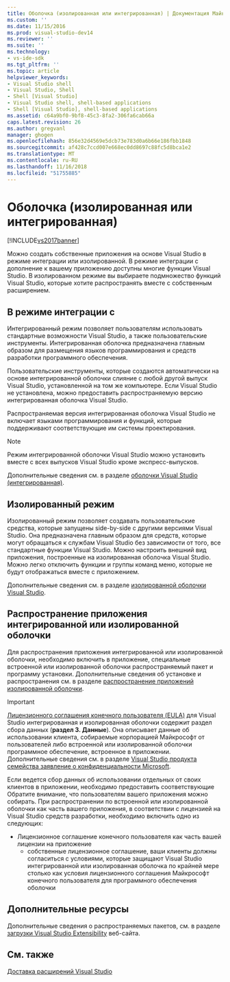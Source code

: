 ```yaml
---
title: Оболочка (изолированная или интегрированная) | Документация Майкрософт
ms.custom: ''
ms.date: 11/15/2016
ms.prod: visual-studio-dev14
ms.reviewer: ''
ms.suite: ''
ms.technology:
- vs-ide-sdk
ms.tgt_pltfrm: ''
ms.topic: article
helpviewer_keywords:
- Visual Studio shell
- Visual Studio, Shell
- Shell [Visual Studio]
- Visual Studio shell, shell-based applications
- Shell [Visual Studio], shell-based applications
ms.assetid: c64a9bf0-9bf8-45c3-8fa2-306fa6cab66a
caps.latest.revision: 26
ms.author: gregvanl
manager: ghogen
ms.openlocfilehash: 856e32d4569e5dcb73e783d0a6b66e186fbb1848
ms.sourcegitcommit: af428c7ccd007e668ec0dd8697c88fc5d8bca1e2
ms.translationtype: MT
ms.contentlocale: ru-RU
ms.lasthandoff: 11/16/2018
ms.locfileid: "51755885"
---
```

# <a name="shell-isolated-or-integrated"></a>Оболочка (изолированная или интегрированная)
[!INCLUDE[vs2017banner](../includes/vs2017banner.md)]

Можно создать собственные приложения на основе Visual Studio в режиме интеграции или изолированной. В режиме интеграции с дополнение к вашему приложению доступны многие функции Visual Studio. В изолированном режиме вы выбираете подмножество функций Visual Studio, которые хотите распространять вместе с собственным расширением.  
  
## <a name="integrated-mode"></a>В режиме интеграции с  
 Интегрированный режим позволяет пользователям использовать стандартные возможности Visual Studio, а также пользовательские инструменты. Интегрированная оболочка предназначена главным образом для размещения языков программирования и средств разработки программного обеспечения.  
  
 Пользовательские инструменты, которые создаются автоматически на основе интегрированной оболочки слияние с любой другой выпуск Visual Studio, установленной на том же компьютере. Если Visual Studio не установлена, можно предоставить распространяемую версию интегрированная оболочка Visual Studio.  
  
 Распространяемая версия интегрированная оболочка Visual Studio не включает языками программирования и функций, которые поддерживают соответствующие им системы проектирования.  
  
> [!NOTE]
>  Режим интегрированной оболочки Visual Studio можно установить вместе с всех выпусков Visual Studio кроме экспресс-выпусков.  
  
 Дополнительные сведения см. в разделе [оболочки Visual Studio (интегрированная)](../extensibility/visual-studio-shell-integrated.md).  
  
## <a name="isolated-mode"></a>Изолированный режим  
 Изолированный режим позволяет создавать пользовательские средства, которые запущены side-by-side с другими версиями Visual Studio. Она предназначена главным образом для средств, которые могут обращаться к службам Visual Studio без зависимости от того, все стандартные функции Visual Studio. Можно настроить внешний вид приложения, построенные на изолированная оболочка Visual Studio. Можно легко отключить функции и группы команд меню, которые не будут отображаться вместе с приложением.  
  
 Дополнительные сведения см. в разделе [изолированной оболочки Visual Studio](../extensibility/visual-studio-isolated-shell.md).  
  
## <a name="distributing-your-integrated-or-isolated-shell-application"></a>Распространение приложения интегрированной или изолированной оболочки  
 Для распространения приложения интегрированной или изолированной оболочки, необходимо включить в приложение, специальные встроенной или изолированной оболочки распространяемый пакет и программу установки. Дополнительные сведения об установке и распространения см. в разделе [распространение приложений изолированной оболочки](../extensibility/distributing-isolated-shell-applications.md).  
  
> [!IMPORTANT]
>  [Лицензионного соглашения конечного пользователя (EULA)](https://www.visualstudio.com/en-us/support/legal/mt171552) для Visual Studio интегрированная и изолированная оболочки содержит раздел сбора данных (**раздел 3. Данные**).  Она описывает данные об использовании клиента, собираемые корпорацией Майкрософт от пользователей либо встроенной или изолированной оболочки программное обеспечение, встроенное в приложении. Дополнительные сведения см. в разделе [Visual Studio продукта семейства заявление о конфиденциальности Microsoft](https://www.visualstudio.com/en-us/dn948229).  
> 
>  Если ведется сбор данных об использовании отдельных от своих клиентов в приложении, необходимо предоставить соответствующие Обратите внимание, что пользователям вашего приложения можно собирать.  При распространении по встроенной или изолированной оболочки как часть вашего приложения, в соответствии с лицензией на Visual Studio средств разработки, необходимо включить одно из следующих:  
> 
> - Лицензионное соглашение конечного пользователя как часть вашей лицензии на приложение  
>   -   собственные лицензионное соглашение, ваши клиенты должны согласиться с условиями, которые защищают Visual Studio интегрированной или изолированная оболочка по крайней мере столько как условия лицензионного соглашения Майкрософт конечного пользователя для программного обеспечения оболочки  
  
## <a name="additional-resources"></a>Дополнительные ресурсы  
 Дополнительные сведения о распространяемых пакетов, см. в разделе [загрузки Visual Studio Extensibility](http://go.microsoft.com/fwlink/?LinkID=119298) веб-сайта.  
  
## <a name="see-also"></a>См. также  
 [Доставка расширений Visual Studio](../extensibility/shipping-visual-studio-extensions.md)


